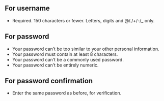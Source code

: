 ## For username
- Required. 150 characters or fewer. Letters, digits and @/./+/-/_ only.

## For password
- Your password can’t be too similar to your other personal information.
- Your password must contain at least 8 characters.
- Your password can’t be a commonly used password.
- Your password can’t be entirely numeric.

## For password confirmation
- Enter the same password as before, for verification.